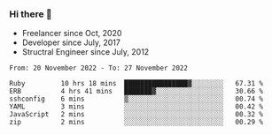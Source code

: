 ### Hi there 👋

- Freelancer since Oct, 2020
- Developer since July, 2017
- Structral Engineer since July, 2012

<!--START_SECTION:waka-->

```text
From: 20 November 2022 - To: 27 November 2022

Ruby         10 hrs 18 mins  ████████████████▓░░░░░░░░   67.31 %
ERB          4 hrs 41 mins   ███████▓░░░░░░░░░░░░░░░░░   30.66 %
sshconfig    6 mins          ▒░░░░░░░░░░░░░░░░░░░░░░░░   00.74 %
YAML         3 mins          ░░░░░░░░░░░░░░░░░░░░░░░░░   00.42 %
JavaScript   2 mins          ░░░░░░░░░░░░░░░░░░░░░░░░░   00.32 %
zip          2 mins          ░░░░░░░░░░░░░░░░░░░░░░░░░   00.29 %
```

<!--END_SECTION:waka-->
